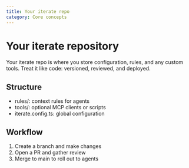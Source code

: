 ```yaml
---
title: Your iterate repo
category: Core concepts
---
```


# Your iterate repository

Your iterate repo is where you store configuration, rules, and any custom tools. Treat it like code: versioned, reviewed, and deployed.

## Structure

- rules/: context rules for agents
- tools/: optional MCP clients or scripts
- iterate.config.ts: global configuration

## Workflow

1. Create a branch and make changes
2. Open a PR and gather review
3. Merge to main to roll out to agents
